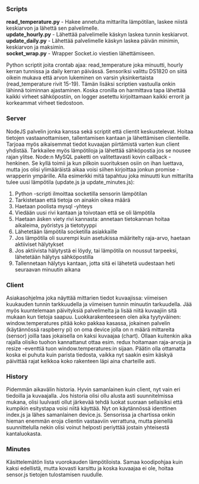 ### Scripts
**read_temperature.py** - Hakee annetulta mittarilta lämpötilan, laskee niistä keskiarvon ja lähettä sen palvelimelle.  
**update_hourly.py** - Lähettää palvelimelle käskyn laskea tunnin keskiarvot.  
**update_daily.py** - Lähettää palvelimelle käskyn laskea päivän minimin, keskiarvon ja maksimin.  
**socket_wrap.py** - Wrapper Socket.io viestien lähettämiseen.  

Python scriptit joita crontab ajaa: read_temperature joka minuutti, hourly kerran tunnissa ja daily kerran päivässä. Sensoriksi valittu DS1820 on siitä oikein mukava että arvon lukeminen on varsin yksinkertaista (read_temperature rivit 15-19). Tämän lisäksi scriptien vastuulla onkin lähinnä toiminnan ajastaminen. Koska cronilla on harmittava tapa lähettää kaikki virheet sähköpostiin, on logger asetettu kirjoittamaan kaikki errorit ja korkeammat virheet tiedostoon.

### Server
NodeJS palvelin jonka kanssa sekä scriptit että clientit keskustelevat. Hoitaa tietojen vastaanottamisen, tallentamisen kantaan ja lähettämisen clienteille. Tarjoaa myös aikaisemmat tiedot kuvaajan piirtämistä varten kun client yhdistää. Tarkkailee myös lämpötiloja ja lähettää sähköpostia jos se nousee rajan ylitse. Node:n MySQL paketti on valitettavasti kovin callback -henkinen. Se kyllä toimii ja kun pilkoin suorituksen osiin on ihan luettava, mutta jos olisi ylimääräistä aikaa voisi siihen kirjoittaa jonkun promise -wrapperin ympärille. Alla esimerkki mitä tapahtuu joka minuutti kun mittarilta tulee uusi lämpötila (update.js ja update_minutes.js):

1. Python -scripti ilmoittaa socketilla sensorin lämpötilan
2. Tarkistetaan että tietoja on ainakin oikea määrä
3. Haetaan poolista mysql -yhteys
4. Viedään uusi rivi kantaan ja toivotaan että se oli lämpötila
5. Haetaan äsken viety rivi kannasta: annetaan tietokannan hoitaa aikaleima, pyöristys ja tietotyyppi
6. Lähetetään lämpötila socketilla asiakkaille
7. Jos lämpötila oli suurempi kuin asetukissa määritelty raja-arvo, haetaan aktiiviset hälytykset
8. Jos aktiivista hälytystä ei löydy, tai lämpötila on noussut tarpeeksi, lähetetään hälytys sähköpostilla
9. Tallennetaan hälytys kantaan, jotta sitä ei lähetetä uudestaan heti seuraavan minuutin aikana

### Client
Asiakasohjelma joka näyttää mittarien tiedot kuvaajissa: viimeisen kuukauden tunnin tarkkuudella ja viimeisen tunnin minuutin tarkuudella. Jää myös kuuntelemaan päivityksiä palvelimelta ja lisää niitä kuvaajiin sitä mukaan kun tietoja saapuu. Luokkarakenteeseen olen aika tyytyväinen: window.temperatures pitää koko pakkaa kasassa, jokainen palvelin (käytännössä raspberry pi) on oma device jolla on n määrä mittareita (sensor) joilla taas jokaisella on kaksi kuvaajaa (chart). Ollaan kuitenkin aika rajalla olisiko tuohon kannattanut ottaa esim. redux hoitamaan raja-arvoja ja resize -eventtiä tuon window.temperatures:in sijaan. Päätin olla ottamatta koska ei puhuta kuin parista tiedosta, vaikka nyt saakin esim käskyä päivittää rajat kelkkoa koko rakenteen läpi aina charteille asti. 

### History
Pidemmän aikavälin historia. Hyvin samanlainen kuin client, nyt vain eri tiedoilla ja kuvaajalla. Jos historia olisi ollu alusta asti suunnitelmissa mukana, olisi luulvasti ollut järkevää tehdä luokat suoraan sellaisiksi että kumpikin esitystapa voisi niitä käyttää. Nyt on käytännössä identtinen index.js ja lähes samanlainen device.js. Sensorissa ja chartissa onkin hieman enemmän eroja clientin vastaaviin verrattuna, mutta pienellä suunnittelulla nekin olisi voinut helposti periyttää jostain yhteisestä kantaluokasta.

### Minutes
Käsittelemätön lista vuorokauden lämpötiloista. Samaa koodipohjaa kuin kaksi edellistä, mutta kovasti karsittu ja koska kuvaajaa ei ole, hoitaa sensor.js tietojen tulostamisen ruudulle.